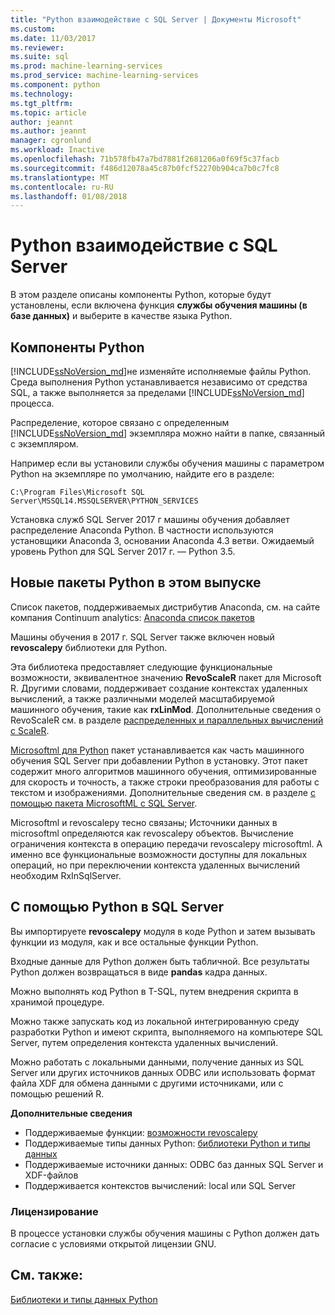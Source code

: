```yaml
---
title: "Python взаимодействие с SQL Server | Документы Microsoft"
ms.custom: 
ms.date: 11/03/2017
ms.reviewer: 
ms.suite: sql
ms.prod: machine-learning-services
ms.prod_service: machine-learning-services
ms.component: python
ms.technology: 
ms.tgt_pltfrm: 
ms.topic: article
author: jeannt
ms.author: jeannt
manager: cgronlund
ms.workload: Inactive
ms.openlocfilehash: 71b578fb47a7bd7881f2681206a0f69f5c37facb
ms.sourcegitcommit: f486d12078a45c87b0fcf52270b904ca7b0c7fc8
ms.translationtype: MT
ms.contentlocale: ru-RU
ms.lasthandoff: 01/08/2018
---
```

# <a name="python-interoperability-with-sql-server"></a>Python взаимодействие с SQL Server

В этом разделе описаны компоненты Python, которые будут установлены, если включена функция **службы обучения машины (в базе данных)** и выберите в качестве языка Python.

## <a name="python-components"></a>Компоненты Python

[!INCLUDE[ssNoVersion_md](../../includes/ssnoversion-md.md)]не изменяйте исполняемые файлы Python. Среда выполнения Python устанавливается независимо от средства SQL, а также выполняется за пределами [!INCLUDE[ssNoVersion_md](../../includes/ssnoversion-md.md)] процесса.

Распределение, которое связано с определенным [!INCLUDE[ssNoVersion_md](../../includes/ssnoversion-md.md)] экземпляра можно найти в папке, связанный с экземпляром.

Например если вы установили службы обучения машины с параметром Python на экземпляре по умолчанию, найдите его в разделе:

`C:\Program Files\Microsoft SQL Server\MSSQL14.MSSQLSERVER\PYTHON_SERVICES`

Установка служб SQL Server 2017 г машины обучения добавляет распределение Anaconda Python. В частности используются установщики Anaconda 3, основании Anaconda 4.3 ветви. Ожидаемый уровень Python для SQL Server 2017 г. — Python 3.5.

## <a name="new-python-packages-in-this-release"></a>Новые пакеты Python в этом выпуске

Список пакетов, поддерживаемых дистрибутив Anaconda, см. на сайте компания Continuum analytics: [Anaconda список пакетов](https://docs.continuum.io/anaconda/pkg-docs)

Машины обучения в 2017 г. SQL Server также включен новый **revoscalepy** библиотеки для Python.

Эта библиотека предоставляет следующие функциональные возможности, эквивалентное значению **RevoScaleR** пакет для Microsoft R. Другими словами, поддерживает создание контекстах удаленных вычислений, а также различными моделей масштабируемой машинного обучения, такие как **rxLinMod**. Дополнительные сведения о RevoScaleR см. в разделе [распределенных и параллельных вычислений с ScaleR](https://msdn.microsoft.com/microsoft-r/scaler-distributed-computing).

[Microsoftml для Python](https://docs.microsoft.com/machine-learning-server/python-reference/microsoftml/microsoftml-package) пакет устанавливается как часть машинного обучения SQL Server при добавлении Python в установку. Этот пакет содержит много алгоритмов машинного обучения, оптимизированные для скорость и точность, а также строки преобразования для работы с текстом и изображениями. Дополнительные сведения см. в разделе [с помощью пакета MicrosoftML с SQL Server](https://docs.microsoft.com/sql/advanced-analytics/using-the-microsoftml-package).

Microsoftml и revoscalepy тесно связаны; Источники данных в microsoftml определяются как revoscalepy объектов. Вычисление ограничения контекста в операцию передачи revoscalepy microsoftml. А именно все функциональные возможности доступны для локальных операций, но при переключении контекста удаленных вычислений необходим RxInSqlServer.

## <a name="using-python-in-sql-server"></a>С помощью Python в SQL Server

Вы импортируете **revoscalepy** модуля в коде Python и затем вызывать функции из модуля, как и все остальные функции Python.

Входные данные для Python должен быть табличной. Все результаты Python должен возвращаться в виде **pandas** кадра данных.

Можно выполнять код Python в T-SQL, путем внедрения скрипта в хранимой процедуре.

Можно также запускать код из локальной интегрированную среду разработки Python и имеют скрипта, выполняемого на компьютере SQL Server, путем определения контекста удаленных вычислений.

Можно работать с локальными данными, получение данных из SQL Server или других источников данных ODBC или использовать формат файла XDF для обмена данными с другими источниками, или с помощью решений R.

**Дополнительные сведения**

+ Поддерживаемые функции: [возможности revoscalepy](what-is-revoscalepy.md) 
+ Поддерживаемые типы данных Python: [библиотеки Python и типы данных](python-libraries-and-data-types.md)
+ Поддерживаемые источники данных: ODBC баз данных SQL Server и XDF-файлов
+ Поддерживается контекстов вычислений: local или SQL Server

### <a name="licensing"></a>Лицензирование

В процессе установки службы обучения машины с Python должен дать согласие с условиями открытой лицензии GNU.

## <a name="see-also"></a>См. также:

[Библиотеки и типы данных Python](python-libraries-and-data-types.md)
